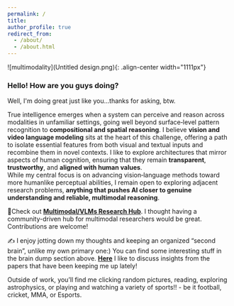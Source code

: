 ```yaml
---
permalink: /
title: 
author_profile: true
redirect_from: 
  - /about/
  - /about.html
---  
```


![multimodality](Untitled design.png){: .align-center width="1111px"}  


### Hello! How are you guys doing?
Well, I'm doing great just like you...thanks for asking, btw.

True intelligence emerges when a system can perceive and reason across modalities in unfamiliar settings, going well beyond surface‐level pattern recognition to **compositional and spatial reasoning**. I believe **vision and video language modeling** sits at the heart of this challenge, offering a path to isolate essential features from both visual and textual inputs and recombine them in novel contexts. I like to explore architectures that mirror aspects of human cognition, ensuring that they remain **transparent**, **trustworthy**, and **aligned with human values**.   
While my central focus is on advancing vision‐language methods toward more humanlike perceptual abilities, I remain open to exploring adjacent research problems, **anything that pushes AI closer to genuine understanding and reliable, multimodal reasoning**.

📌Check out [**Multimodal/VLMs Research Hub**](https://github.com/thubZ09/vision-language-model-hub.git). I thought having a community-driven hub for multimodal researchers would be great. Contributions are welcome!

✍️ I enjoy jotting down my thoughts and keeping an organized “second brain”, unlike my own primary one:) You can find some interesting stuff in the brain dump section above. [**Here**](https://www.notion.so/Paper-Discussions-195d4ed038df41f7a3a9ff23870c773c) I like to discuss insights from the papers that have been keeping me up lately!
  
Outside of work, you’ll find me clicking random pictures, reading, exploring astrophysics, or playing and watching a variety of sports!! - be it football, cricket, MMA, or Esports.

 





  